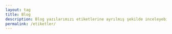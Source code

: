 ```yaml
---
layout: tag
title: Blog
description: Blog yazılarımızı etiketlerine ayrılmış şekilde inceleyebilirsiniz
permalink: /etiketler/
---
```

